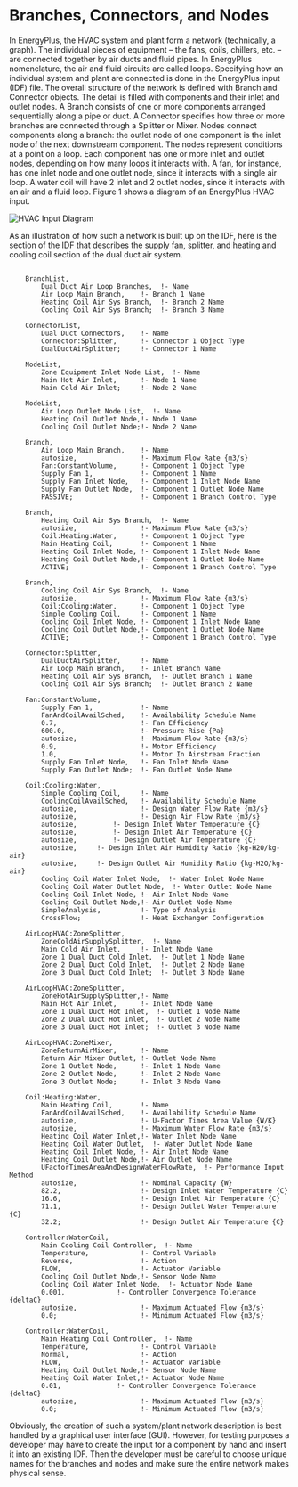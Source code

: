 # Branches, Connectors, and Nodes

In EnergyPlus, the HVAC system and plant form a network (technically, a graph). The individual pieces of equipment – the fans, coils, chillers, etc. – are connected together by air ducts and fluid pipes. In EnergyPlus nomenclature, the air and fluid circuits are called loops. Specifying how an individual system and plant are connected is done in the EnergyPlus input (IDF) file. The overall structure of the network is defined with Branch and Connector objects. The detail is filled with components and their inlet and outlet nodes. A Branch consists of one or more components arranged sequentially along a pipe or duct. A Connector specifies how three or more branches are connected through a Splitter or Mixer. Nodes connect components along a branch: the outlet node of one component is the inlet node of the next downstream component. The nodes represent conditions at a point on a loop. Each component has one or more inlet and outlet nodes, depending on how many loops it interacts with. A fan, for instance, has one inlet node and one outlet node, since it interacts with a single air loop. A water coil will have 2 inlet and 2 outlet nodes, since it interacts with an air and a fluid loop. Figure 1 shows a diagram of an EnergyPlus HVAC input.

![HVAC Input Diagram](media/hvac-input-diagram.png)


As an illustration of how such a network is built up on the IDF, here is the section of the IDF that describes the supply fan, splitter, and heating and cooling coil section of the dual duct air system.

~~~~~~~~~~~~~~~~~~~~

    BranchList,
        Dual Duct Air Loop Branches,  !- Name
        Air Loop Main Branch,    !- Branch 1 Name
        Heating Coil Air Sys Branch,  !- Branch 2 Name
        Cooling Coil Air Sys Branch;  !- Branch 3 Name

    ConnectorList,
        Dual Duct Connectors,    !- Name
        Connector:Splitter,      !- Connector 1 Object Type
        DualDuctAirSplitter;     !- Connector 1 Name

    NodeList,
        Zone Equipment Inlet Node List,  !- Name
        Main Hot Air Inlet,      !- Node 1 Name
        Main Cold Air Inlet;     !- Node 2 Name

    NodeList,
        Air Loop Outlet Node List,  !- Name
        Heating Coil Outlet Node,!- Node 1 Name
        Cooling Coil Outlet Node;!- Node 2 Name

    Branch,
        Air Loop Main Branch,    !- Name
        autosize,                !- Maximum Flow Rate {m3/s}
        Fan:ConstantVolume,      !- Component 1 Object Type
        Supply Fan 1,            !- Component 1 Name
        Supply Fan Inlet Node,   !- Component 1 Inlet Node Name
        Supply Fan Outlet Node,  !- Component 1 Outlet Node Name
        PASSIVE;                 !- Component 1 Branch Control Type

    Branch,
        Heating Coil Air Sys Branch,  !- Name
        autosize,                !- Maximum Flow Rate {m3/s}
        Coil:Heating:Water,      !- Component 1 Object Type
        Main Heating Coil,       !- Component 1 Name
        Heating Coil Inlet Node, !- Component 1 Inlet Node Name
        Heating Coil Outlet Node,!- Component 1 Outlet Node Name
        ACTIVE;                  !- Component 1 Branch Control Type

    Branch,
        Cooling Coil Air Sys Branch,  !- Name
        autosize,                !- Maximum Flow Rate {m3/s}
        Coil:Cooling:Water,      !- Component 1 Object Type
        Simple Cooling Coil,     !- Component 1 Name
        Cooling Coil Inlet Node, !- Component 1 Inlet Node Name
        Cooling Coil Outlet Node,!- Component 1 Outlet Node Name
        ACTIVE;                  !- Component 1 Branch Control Type

    Connector:Splitter,
        DualDuctAirSplitter,     !- Name
        Air Loop Main Branch,    !- Inlet Branch Name
        Heating Coil Air Sys Branch,  !- Outlet Branch 1 Name
        Cooling Coil Air Sys Branch;  !- Outlet Branch 2 Name

    Fan:ConstantVolume,
        Supply Fan 1,            !- Name
        FanAndCoilAvailSched,    !- Availability Schedule Name
        0.7,                     !- Fan Efficiency
        600.0,                   !- Pressure Rise {Pa}
        autosize,                !- Maximum Flow Rate {m3/s}
        0.9,                     !- Motor Efficiency
        1.0,                     !- Motor In Airstream Fraction
        Supply Fan Inlet Node,   !- Fan Inlet Node Name
        Supply Fan Outlet Node;  !- Fan Outlet Node Name

    Coil:Cooling:Water,
        Simple Cooling Coil,     !- Name
        CoolingCoilAvailSched,   !- Availability Schedule Name
        autosize,                !- Design Water Flow Rate {m3/s}
        autosize,                !- Design Air Flow Rate {m3/s}
        autosize,         !- Design Inlet Water Temperature {C}
        autosize,         !- Design Inlet Air Temperature {C}
        autosize,         !- Design Outlet Air Temperature {C}
        autosize,     !- Design Inlet Air Humidity Ratio {kg-H2O/kg-air}
        autosize,     !- Design Outlet Air Humidity Ratio {kg-H2O/kg-air}
        Cooling Coil Water Inlet Node,  !- Water Inlet Node Name
        Cooling Coil Water Outlet Node,  !- Water Outlet Node Name
        Cooling Coil Inlet Node, !- Air Inlet Node Name
        Cooling Coil Outlet Node,!- Air Outlet Node Name
        SimpleAnalysis,          !- Type of Analysis
        CrossFlow;               !- Heat Exchanger Configuration

    AirLoopHVAC:ZoneSplitter,
        ZoneColdAirSupplySplitter,  !- Name
        Main Cold Air Inlet,     !- Inlet Node Name
        Zone 1 Dual Duct Cold Inlet,  !- Outlet 1 Node Name
        Zone 2 Dual Duct Cold Inlet,  !- Outlet 2 Node Name
        Zone 3 Dual Duct Cold Inlet;  !- Outlet 3 Node Name

    AirLoopHVAC:ZoneSplitter,
        ZoneHotAirSupplySplitter,!- Name
        Main Hot Air Inlet,      !- Inlet Node Name
        Zone 1 Dual Duct Hot Inlet,  !- Outlet 1 Node Name
        Zone 2 Dual Duct Hot Inlet,  !- Outlet 2 Node Name
        Zone 3 Dual Duct Hot Inlet;  !- Outlet 3 Node Name

    AirLoopHVAC:ZoneMixer,
        ZoneReturnAirMixer,      !- Name
        Return Air Mixer Outlet, !- Outlet Node Name
        Zone 1 Outlet Node,      !- Inlet 1 Node Name
        Zone 2 Outlet Node,      !- Inlet 2 Node Name
        Zone 3 Outlet Node;      !- Inlet 3 Node Name

    Coil:Heating:Water,
        Main Heating Coil,       !- Name
        FanAndCoilAvailSched,    !- Availability Schedule Name
        autosize,                !- U-Factor Times Area Value {W/K}
        autosize,                !- Maximum Water Flow Rate {m3/s}
        Heating Coil Water Inlet,!- Water Inlet Node Name
        Heating Coil Water Outlet,  !- Water Outlet Node Name
        Heating Coil Inlet Node, !- Air Inlet Node Name
        Heating Coil Outlet Node,!- Air Outlet Node Name
        UFactorTimesAreaAndDesignWaterFlowRate,  !- Performance Input Method
        autosize,                !- Nominal Capacity {W}
        82.2,                    !- Design Inlet Water Temperature {C}
        16.6,                    !- Design Inlet Air Temperature {C}
        71.1,                    !- Design Outlet Water Temperature {C}
        32.2;                    !- Design Outlet Air Temperature {C}

    Controller:WaterCoil,
        Main Cooling Coil Controller,  !- Name
        Temperature,             !- Control Variable
        Reverse,                 !- Action
        FLOW,                    !- Actuator Variable
        Cooling Coil Outlet Node,!- Sensor Node Name
        Cooling Coil Water Inlet Node,  !- Actuator Node Name
        0.001,             !- Controller Convergence Tolerance {deltaC}
        autosize,                !- Maximum Actuated Flow {m3/s}
        0.0;                     !- Minimum Actuated Flow {m3/s}

    Controller:WaterCoil,
        Main Heating Coil Controller,  !- Name
        Temperature,             !- Control Variable
        Normal,                  !- Action
        FLOW,                    !- Actuator Variable
        Heating Coil Outlet Node,!- Sensor Node Name
        Heating Coil Water Inlet,!- Actuator Node Name
        0.01,              !- Controller Convergence Tolerance {deltaC}
        autosize,                !- Maximum Actuated Flow {m3/s}
        0.0;                     !- Minimum Actuated Flow {m3/s}
~~~~~~~~~~~~~~~~~~~~

Obviously, the creation of such a system/plant network description is best handled by a graphical user interface (GUI). However, for testing purposes a developer may have to create the input for a component by hand and insert it into an existing IDF. Then the developer must be careful to choose unique names for the branches and nodes and make sure the entire network makes physical sense.